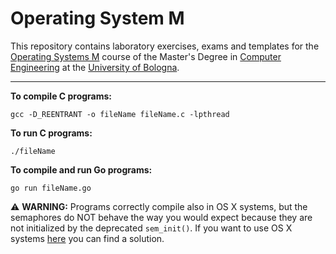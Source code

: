 # Operating System M

This repository contains laboratory exercises, exams and templates for the [Operating Systems M](http://lia.deis.unibo.it/Courses/som1718/) course of the Master's Degree in [Computer Engineering](http://corsi.unibo.it/ingegneriainformaticam/Pagine/default.aspx) at the [University of Bologna](http://www.unibo.it/it).

---

**To compile C programs:**

`gcc -D_REENTRANT -o fileName fileName.c -lpthread`

**To run C programs:**

`./fileName`

**To compile and run Go programs:**

`go run fileName.go`

:warning: **WARNING:**
Programs correctly compile also in OS X systems, but the semaphores do NOT behave the way you would expect because they are not initialized by the deprecated `sem_init()`. If you want to use OS X systems [here](https://heldercorreia.com/semaphores-in-mac-os-x-fd7a7418e13b) you can find a solution.
